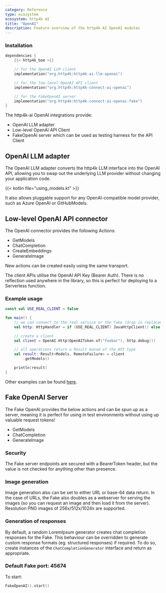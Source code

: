 ```yaml
---
category: Reference
type: ecosystem
ecosystem: http4k AI
title: "OpenAI"
description: Feature overview of the http4k AI OpenAI modules
---
```


### Installation


```kotlin
dependencies {
    {{< http4k_bom >}}

    // for the OpenAI LLM client
    implementation("org.http4k:http4k-ai-llm-openai")

    // for the low-level OpenAI API client
    implementation("org.http4k:http4k-connect-ai-openai")

    // for the FakeOpenAI server
    implementation("org.http4k:http4k-connect-ai-openai-fake")
}
```

The http4k-ai OpenAI integrations provide:

- OpenAI LLM adapter
- Low-level OpenAI API Client
- FakeOpenAI server which can be used as testing harness for the API Client

## OpenAI LLM adapter

The OpenAI LLM adapter converts the http4k LLM interface into the OpenAI API, allowing you to swap out
the underlying LLM provider without changing your application code.

{{< kotlin file="using_models.kt" >}}

It also allows pluggable support for any OpenAI-compatible model provider, such as Azure OpenAI or GitHubModels.

## Low-level OpenAI API connector

The OpenAI connector provides the following Actions:

* GetModels
* ChatCompletion
* CreateEmbeddings
* GenerateImage

New actions can be created easily using the same transport.

The client APIs utilise the OpenAI API Key (Bearer Auth). There is no reflection used anywhere in the library, so
this is perfect for deploying to a Serverless function.

### Example usage

```kotlin
const val USE_REAL_CLIENT = false

fun main() {
    // we can connect to the real service or the fake (drop in replacement)
    val http: HttpHandler = if (USE_REAL_CLIENT) JavaHttpClient() else FakeOpenAI()

    // create a client
    val client = OpenAI.Http(OpenAIToken.of("foobar"), http.debug())

    // all operations return a Result monad of the API type
    val result: Result<Models, RemoteFailure> = client
        .getModels()

    println(result)
}
```

Other examples can be found [here](https://github.com/http4k/http4k-connect/tree/master/ai/openai/fake/src/examples/kotlin).

## Fake OpenAI Server

The Fake OpenAI provides the below actions and can be spun up as a server, meaning it is perfect for using in test
environments without using up valuable request tokens!

* GetModels
* ChatCompletion
* GenerateImage

### Security

The Fake server endpoints are secured with a BearerToken header, but the value is not checked for anything other than
presence.

### Image generation

Image generation also can be set to either URL or base-64 data return. In the case of URLs, the Fake also doubles as a
webserver for serving the images (so you can request an image and then load it from the server). Resolution PNG images
of 256x/512x/1024x are supported.

### Generation of responses

By default, a random LoremIpsum generator creates chat completion responses for the Fake. This behaviour can be
overridden to generate custom response formats (eg. structured responses) if required. To do so, create instances of
the `ChatCompletionGenerator` interface and return as appropriate.

### Default Fake port: 45674

To start:

```kotlin
FakeOpenAI().start()
```
